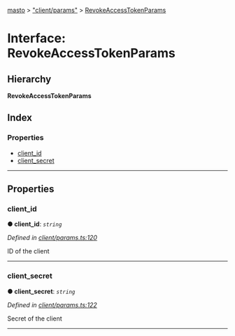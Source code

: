 [masto](../README.md) > ["client/params"](../modules/_client_params_.md) > [RevokeAccessTokenParams](../interfaces/_client_params_.revokeaccesstokenparams.md)

# Interface: RevokeAccessTokenParams

## Hierarchy

**RevokeAccessTokenParams**

## Index

### Properties

* [client_id](_client_params_.revokeaccesstokenparams.md#client_id)
* [client_secret](_client_params_.revokeaccesstokenparams.md#client_secret)

---

## Properties

<a id="client_id"></a>

###  client_id

**● client_id**: *`string`*

*Defined in [client/params.ts:120](https://github.com/neet/masto.js/blob/a11943e/src/client/params.ts#L120)*

ID of the client

___
<a id="client_secret"></a>

###  client_secret

**● client_secret**: *`string`*

*Defined in [client/params.ts:122](https://github.com/neet/masto.js/blob/a11943e/src/client/params.ts#L122)*

Secret of the client

___

